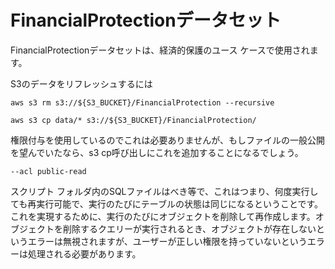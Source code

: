 FinancialProtectionデータセット
===============================

FinancialProtectionデータセットは、経済的保護のユース ケースで使用されます。

S3のデータをリフレッシュするには

    aws s3 rm s3://${S3_BUCKET}/FinancialProtection --recursive   

    aws s3 cp data/* s3://${S3_BUCKET}/FinancialProtection/ 

権限付与を使用しているのでこれは必要ありませんが、もしファイルの一般公開を望んでいたなら、s3 cp呼び出しにこれを追加することになるでしょう。

    --acl public-read    

スクリプト フォルダ内のSQLファイルはべき等で、これはつまり、何度実行しても再実行可能で、実行のたびにテーブルの状態は同じになるということです。これを実現するために、実行のたびにオブジェクトを削除して再作成します。オブジェクトを削除するクエリーが実行されるとき、オブジェクトが存在しないというエラーは無視されますが、ユーザーが正しい権限を持っていないというエラーは処理される必要があります。

